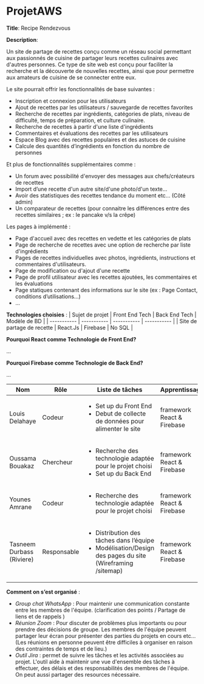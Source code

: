 # ProjetAWS

**Title**: Recipe Rendezvous

**Description**: 

Un site de partage de recettes conçu comme un réseau social permettant aux passionnés de cuisine de partager leurs recettes culinaires avec d'autres personnes. Ce type de site web est conçu pour faciliter la recherche et la découverte de nouvelles recettes, ainsi que pour permettre aux amateurs de cuisine de se connecter entre eux.

Le site pourrait offrir les fonctionnalités de base suivantes : 
*	Inscription et connexion pour les utilisateurs 
*	Ajout de recettes par les utilisateurs / sauvegarde de recettes favorites
*	Recherche de recettes par ingrédients, catégories de plats, niveau de difficulté, temps de préparation, et culture culinaire.
*	Recherche de recettes à partir d'une liste d'ingrédients
*	Commentaires et évaluations des recettes par les utilisateurs
*	Espace Blog avec des recettes populaires et des astuces de cuisine
*	Calcule des quantités d’ingrédients en fonction du nombre de personnes


Et plus de fonctionnalités supplémentaires comme :
*	Un forum avec possibilité d'envoyer des messages aux chefs/créateurs de recettes
*	Import d’une recette d'un autre site/d'une photo/d'un texte...
*	Avoir des statistiques des recettes tendance du moment etc... (Côté admin) 
*	Un comparateur de recettes (pour connaitre les différences entre des recettes similaires ; ex : le pancake v/s la crêpe)

Les pages à implémenté :
*	Page d'accueil avec des recettes en vedette et les catégories de plats
*	Page de recherche de recettes avec une option de recherche par liste d'ingrédients
*	Pages de recettes individuelles avec photos, ingrédients, instructions et commentaires d'utilisateurs.
*	Page de modification ou d'ajout d'une recette
*	Page de profil utilisateur avec les recettes ajoutées, les commentaires et les évaluations
*	Page statiques contenant des informations sur le site (ex : Page Contact, conditions d’utilisations…)
* ...

**Technologies choisies** :
| Sujet de projet      | Front End Tech | Back End Tech      | Modèle de BD |
| ----------- | ----------- | ----------- | ----------- |
| Site de partage de recette      | React.Js       | Firebase | No SQL |


**Pourquoi React comme Technologie de Front End?**

...

**Pourquoi Firebase comme Technologie de Back End?**

...

| Nom      | Rôle | Liste de tâches      | Apprentissage|
| ----------- | ----------- | ----------- |  -----------  |
| Louis Delahaye      | Codeur       | <ul><li>Set up du Front End</li><li>Debut de collecte de données pour alimenter le site </li></ul> | framework React & Firebase |
| Oussama Bouakaz | Chercheur        | <ul><li>Recherche des technologie adaptée pour le projet choisi</li><li>Set up du Back End </li></ul>      | framework React & Firebase |
| Younes Amrane | Codeur        | <ul><li>Recherche des technologie adaptée pour le projet choisi</li></ul>      | framework React & Firebase | 
| Tasneem Durbass (Riviere) | Responsable        | <ul><li>Distribution des tâches dans l’équipe</li><li>Modélisation/Design des pages du site (Wireframing /sitemap) </li></ul>      | framework React & Firebase |

**Comment on s’est organisé** :

* *Group chat WhatsApp* : Pour maintenir une communication constante entre les membres de l'équipe. (clarification des points / Partage de liens et de rappels )
* *Réunion Zoom* : Pour discuter de problèmes plus importants ou pour prendre des décisions de groupe. Les membres de l'équipe peuvent partager leur écran pour présenter des parties du projets en cours etc... (Les réunions en personne peuvent être difficiles à organiser en raison des contraintes de temps et de lieu.)
* *Outil Jira* : permet de suivre les tâches et les activités associées au projet. L'outil aide à maintenir une vue d'ensemble des tâches à effectuer, des délais et des responsabilités des membres de l'équipe. On peut aussi partager des resources nécessaire.